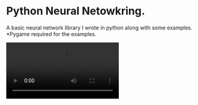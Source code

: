 # Python Neural Netowkring.
 A basic neural network library I wrote in python along with some examples. *Pygame required for the examples.


![Flappy Bird Example](https://i.imgur.com/WRI7mkf.mp4)
